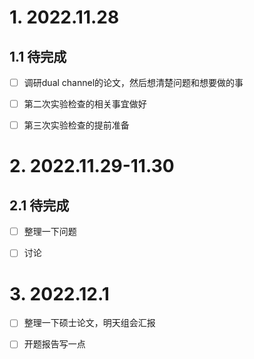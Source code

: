 # 1. 2022.11.28

## 1.1 待完成

- [ ] 调研dual channel的论文，然后想清楚问题和想要做的事
- [ ] 第二次实验检查的相关事宜做好
- [ ] 第三次实验检查的提前准备



# 2. 2022.11.29-11.30

## 2.1 待完成

- [ ] 整理一下问题

- [ ] 讨论



# 3. 2022.12.1

- [ ] 整理一下硕士论文，明天组会汇报
- [ ] 开题报告写一点



